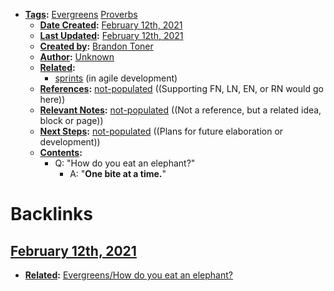 - **[Tags](<../Tags.md>):** [Evergreens](<../Evergreens.md>) [Proverbs](<../Proverbs.md>)
    - **[Date Created](<../Date Created.md>):** [February 12th, 2021](<../February 12th, 2021.md>) 
    - **[Last Updated](<../Last Updated.md>):** [February 12th, 2021](<../February 12th, 2021.md>)
    - **[Created by](<../Created by.md>):** [Brandon Toner](<../Brandon Toner.md>)
    - **[Author](<../Author.md>):** [Unknown](<../Unknown.md>)
    - **[Related](<../Related.md>):** 
        - [sprints](<../sprints.md>) (in agile development)
    - **[References](<../References.md>):** [not-populated](<../not-populated.md>) ((Supporting FN, LN, EN, or RN would go here))
    - **[Relevant Notes](<../Relevant Notes.md>):** [not-populated](<../not-populated.md>) ((Not a reference, but a related idea, block or page))
    - **[Next Steps](<../Next Steps.md>):** [not-populated](<../not-populated.md>) ((Plans for future elaboration or development))
    - **[Contents](<../Contents.md>):** 
        - Q: "How do you eat an elephant?" 
            - A: "**One bite at a time.**"

# Backlinks
## [February 12th, 2021](<February 12th, 2021.md>)
- **[Related](<../Related.md>):** [Evergreens/How do you eat an elephant?](<../Evergreens/How do you eat an elephant?.md>)


